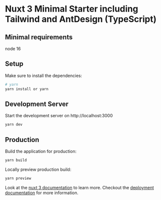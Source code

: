 # Nuxt 3 Minimal Starter including Tailwind and AntDesign (TypeScript)

## Minimal requirements
node 16

## Setup

Make sure to install the dependencies:

```bash
# yarn
yarn install or yarn
```

## Development Server

Start the development server on http://localhost:3000

```bash
yarn dev
```

## Production

Build the application for production:

```bash
yarn build
```

Locally preview production build:

```bash
yarn preview
```

Look at the [nuxt 3 documentation](https://v3.nuxtjs.org) to learn more.
Checkout the [deployment documentation](https://v3.nuxtjs.org/guide/deploy/presets) for more information.
